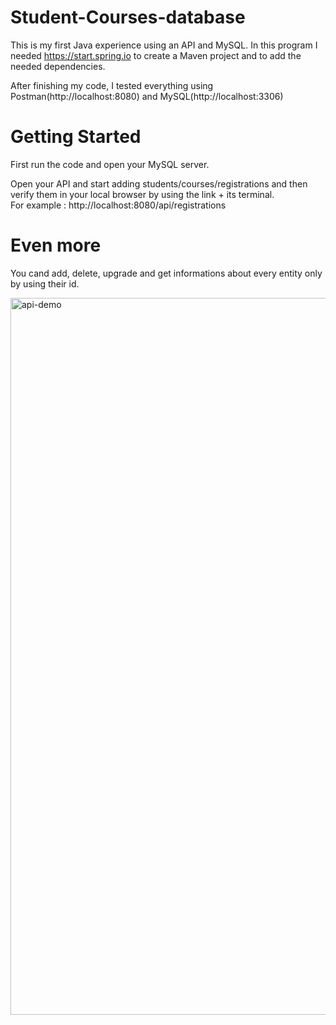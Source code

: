 # Student-Courses-database

This is my first Java experience using an API and MySQL. In this program I needed https://start.spring.io to create a Maven project and to add the needed dependencies.

After finishing my code, I tested everything using Postman(http://localhost:8080) and MySQL(http://localhost:3306)

# Getting Started

First run the code and open your MySQL server.

Open your API and start adding students/courses/registrations and then verify them in your local browser by using the link + its terminal.   
      For example : http://localhost:8080/api/registrations
      
# Even more

You cand add, delete, upgrade and get informations about every entity only by using their id.

<img width="1147" alt="api-demo" src="https://user-images.githubusercontent.com/113050750/208322795-a9ece65d-1cca-4fce-a4a1-dd2664585c9f.png">
